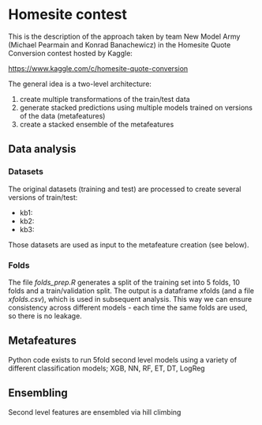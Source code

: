 # Homesite contest

This is the description of the approach taken by team New Model Army (Michael Pearmain and Konrad Banachewicz) in the Homesite Quote Conversion contest hosted by Kaggle:

https://www.kaggle.com/c/homesite-quote-conversion

The general idea is a two-level architecture:
1. create multiple transformations of the train/test data
2. generate stacked predictions using multiple models trained on versions of the data (metafeatures)
3. create a stacked ensemble of the metafeatures

## Data analysis

### Datasets
The original datasets (training and test) are processed to create several versions of train/test:
* kb1:
* kb2: 
* kb3: 

Those datasets are used as input to the metafeature creation (see below).

### Folds

The file *folds_prep.R* generates a split of the training set into 5 folds, 10 folds and a train/validation split. The output is a dataframe xfolds (and a file *xfolds.csv*), which is used in subsequent analysis. This way we can ensure consistency across different models - each time the same folds are used, so there is no leakage.

## Metafeatures 

Python code exists to run 5fold second level models using a variety of different classification models;
XGB, NN, RF, ET, DT, LogReg 

## Ensembling
Second level features are ensembled via hill climbing

